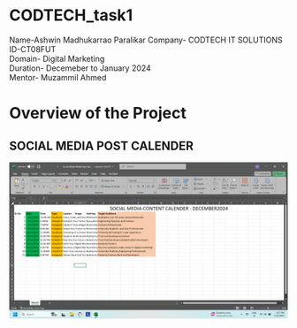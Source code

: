 # CODTECH_task1
Name-Ashwin Madhukarrao Paralikar
Company- CODTECH IT SOLUTIONS<br>
ID-CT08FUT<br>
Domain- Digital Marketing<br>
Duration- Decemeber to January 2024<br>
Mentor- Muzammil Ahmed
# Overview of the Project
## SOCIAL MEDIA POST CALENDER
![image1](https://github.com/ashwin2023paralikar/Codtech_1/blob/8eee12b59654c2137d6df5d6c4e231775eec3297/Screenshot%202025-01-24%20162717.png)
